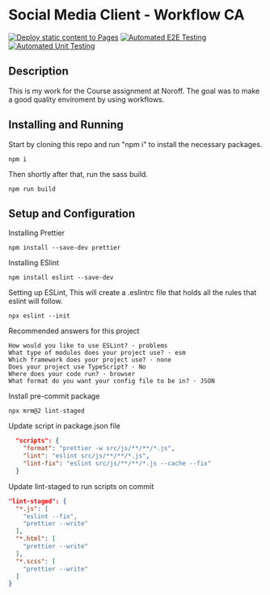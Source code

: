 # Social Media Client - Workflow CA

[![Deploy static content to Pages](https://github.com/ImBenni/workflow-assignment/actions/workflows/static.yml/badge.svg)](https://github.com/ImBenni/workflow-assignment/actions/workflows/static.yml)
[![Automated E2E Testing](https://github.com/ImBenni/workflow-assignment/actions/workflows/e2e-test.yml/badge.svg)](https://github.com/ImBenni/workflow-assignment/actions/workflows/e2e-test.yml)
[![Automated Unit Testing](https://github.com/ImBenni/workflow-assignment/actions/workflows/unit-test.yml/badge.svg)](https://github.com/ImBenni/workflow-assignment/actions/workflows/unit-test.yml)


## Description

This is my work for the Course assignment at Noroff.
The goal was to make a good quality enviroment by using workflows.

## Installing and Running
 
 Start by cloning this repo and run "npm i" to install the necessary packages.
 
    npm i
    
Then shortly after that, run the sass build.

    npm run build
    
## Setup and Configuration

Installing Prettier

    npm install --save-dev prettier

Installing ESlint

    npm install eslint --save-dev

Setting up ESLint, This will create a .eslintrc file that holds all the rules that eslint will follow.

    npx eslint --init

Recommended answers for this project

    How would you like to use ESLint? · problems
    What type of modules does your project use? · esm
    Which framework does your project use? · none
    Does your project use TypeScript? · No
    Where does your code run? · browser
    What format do you want your config file to be in? · JSON

Install pre-commit package

    npx mrm@2 lint-staged

Update script in package.json file

```json
  "scripts": {
    "format": "prettier -w src/js/**/**/*.js",
    "lint": "eslint src/js/**/**/*.js",
    "lint-fix": "eslint src/js/**/**/*.js --cache --fix"
  }
```

Update lint-staged to run scripts on commit

```json
"lint-staged": {
  "*.js": [
    "eslint --fix",
    "prettier --write"
  ],
  "*.html": [
    "prettier --write"
  ],
  "*.scss": [
    "prettier --write"
  ]
}
```
